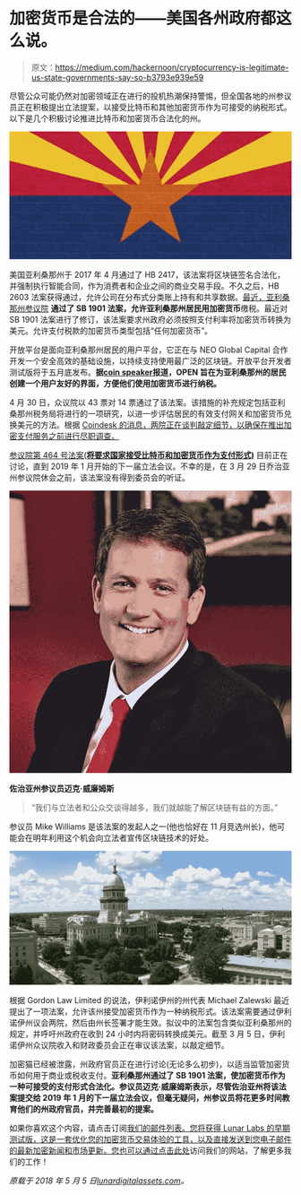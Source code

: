 # 加密货币是合法的——美国各州政府都这么说。

> 原文：<https://medium.com/hackernoon/cryptocurrency-is-legitimate-us-state-governments-say-so-b3793e939e59>

尽管公众可能仍然对加密领域正在进行的投机热潮保持警惕，但全国各地的州参议员正在积极提出立法提案，以接受比特币和其他加密货币作为可接受的纳税形式。以下是几个积极讨论推进比特币和加密货币合法化的州。

![](img/c7d2ec8391ad78863bb15cea676ed02e.png)

美国亚利桑那州于 2017 年 4 月通过了 HB 2417，该法案将区块链签名合法化，并强制执行智能合同，作为消费者和企业之间的商业交易手段。不久之后，HB 2603 法案获得通过，允许公司在分布式分类账上持有和共享数据。[最近，亚利桑那州参议院](http://cryptoobase.com/adoption/bill-allowing-residents-to-pay-taxes-in-crypto-passes-arizona-house-committee/) **通过了 SB 1901 法案，允许亚利桑那州居民用加密货币**缴税。最近对 SB 1901 法案进行了修订，该法案要求州政府必须按照支付利率将加密货币转换为美元。允许支付税款的加密货币类型包括“任何加密货币”。

开放平台是面向亚利桑那州居民的用户平台，它正在与 NEO Global Capital 合作开发一个安全高效的基础设施，以持续支持使用最广泛的区块链。开放平台开发者测试版将于五月底发布。**据**[**coin speaker**](https://www.coinspeaker.com/2018/05/01/arizona-opens-another-crypto-door-right-keys/)**报道，OPEN 旨在为亚利桑那州的居民创建一个用户友好的界面，方便他们使用加密货币进行纳税。**

4 月 30 日，众议院以 43 票对 14 票通过了该法案。该措施的补充规定包括亚利桑那州税务局将进行的一项研究，以进一步评估居民的有效支付网关和加密货币兑换美元的方法。根据 [Coindesk 的消息，两院正在谈判敲定细节，以确保在推出加密支付服务之前进行尽职调查。](https://www.coindesk.com/arizonas-crypto-tax-bill-undergoes-major-changes/)

[参议院第 464 号法案(**将要求国家接受比特币和加密货币作为支付形式)**](https://www.coindesk.com/georgia-us-state-consider-bitcoin-tax-payments/) 目前正在讨论，直到 2019 年 1 月开始的下一届立法会议。不幸的是，在 3 月 29 日乔治亚州参议院休会之前，该法案没有得到委员会的听证。

![](img/cdcb945224da3bf430866e769ad91862.png)

**佐治亚州参议员迈克·威廉姆斯**

> “我们与立法者和公众交谈得越多，我们就越能了解区块链有益的方面。”

参议员 Mike Williams 是该法案的发起人之一(他也恰好在 11 月竞选州长)，他可能会在明年利用这个机会向立法者宣传区块链技术的好处。

![](img/4f5fcf1b4e63875c8fa18ab20a26e51d.png)

根据 Gordon Law Limited 的说法，伊利诺伊州的州代表 Michael Zalewski 最近提出了一项法案，允许该州接受加密货币作为一种纳税形式。该法案需要通过伊利诺伊州议会两院，然后由州长签署才能生效。拟议中的法案包含类似亚利桑那州的规定，并呼吁州政府在收到 24 小时内将密码转换成美元。截至 3 月 5 日，伊利诺伊州众议院收入和财政委员会正在审议该法案，以敲定细节。

加密猫已经被泄露，州政府官员正在进行讨论(无论多么初步)，以适当监管加密货币如何用于商业或税收支付。**亚利桑那州通过了 SB 1901 法案，使加密货币作为一种可接受的支付形式合法化。参议员迈克·威廉姆斯表示，尽管佐治亚州将该法案提交给 2019 年 1 月的下一届立法会议，但毫无疑问，州参议员将花更多时间教育他们的州政府官员，并完善最初的提案。**

如果你喜欢这个内容，请点击订阅[我们的邮件列表。您将获得 Lunar Labs 的早期测试版，这是一套优化您的加密货币交易体验的工具，以及直接发送到您电子邮件的最新加密新闻和市场更新。您也可以通过](http://bit.ly/2ozZ20H)[点击此处](http://bit.ly/2GUSqRl)访问我们的网站，了解更多我们的工作！

*原载于 2018 年 5 月 5 日*[*lunardigitalassets.com*](https://lunardigitalassets.com/news/regulatory/2018/cryptocurrency-legitimate-us-state-governments-say/)*。*